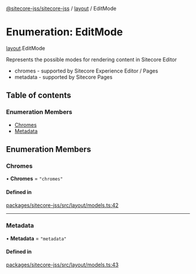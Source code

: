 [@sitecore-jss/sitecore-jss](../README.md) / [layout](../modules/layout.md) / EditMode

# Enumeration: EditMode

[layout](../modules/layout.md).EditMode

Represents the possible modes for rendering content in Sitecore Editor
- chromes - supported by Sitecore Experience Editor / Pages
- metadata - supported by Sitecore Pages

## Table of contents

### Enumeration Members

- [Chromes](layout.EditMode.md#chromes)
- [Metadata](layout.EditMode.md#metadata)

## Enumeration Members

### Chromes

• **Chromes** = ``"chromes"``

#### Defined in

[packages/sitecore-jss/src/layout/models.ts:42](https://github.com/Sitecore/jss/blob/5d2a6e907/packages/sitecore-jss/src/layout/models.ts#L42)

___

### Metadata

• **Metadata** = ``"metadata"``

#### Defined in

[packages/sitecore-jss/src/layout/models.ts:43](https://github.com/Sitecore/jss/blob/5d2a6e907/packages/sitecore-jss/src/layout/models.ts#L43)
